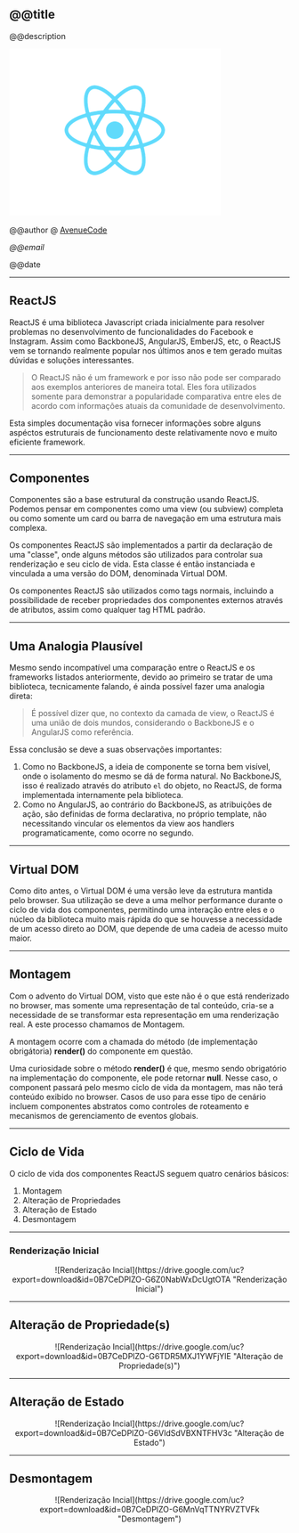 <!--

WARNING!! DON'T EDIT THE FILE README.md on the root of the project, that one is a GENERATED FILE!

You should just edit the source file at src/README.md - the one which stars with ## @@title 

-->

## @@title

@@description

<img src="img/cover.png" class="logo" />

@@author @ [AvenueCode](http://www.avenuecode.com)

*@@email*

@@date

---

## ReactJS

ReactJS é uma biblioteca Javascript criada inicialmente para resolver problemas no desenvolvimento de funcionalidades do Facebook e Instagram. Assim como BackboneJS, AngularJS, EmberJS, etc, o ReactJS vem se tornando realmente popular nos últimos anos e tem gerado muitas dúvidas e soluções interessantes.

> O ReactJS não é um framework e por isso não pode ser comparado aos exemplos anteriores de maneira total. Eles fora utilizados somente para demonstrar a popularidade comparativa entre eles de acordo com informações atuais da comunidade de desenvolvimento.

Esta simples documentação visa fornecer informações sobre alguns aspéctos estruturais de funcionamento deste relativamente novo e muito eficiente framework.

---

## Componentes

Componentes são a base estrutural da construção usando ReactJS. Podemos pensar em componentes como uma view (ou subview) completa ou como somente um card ou barra de navegação em uma estrutura mais complexa.

Os componentes ReactJS são implementados a partir da declaração de uma "classe", onde alguns métodos são utilizados para controlar sua renderização e seu ciclo de vida. Esta classe é então instanciada e vinculada a uma versão do DOM, denominada Virtual DOM.

Os componentes ReactJS são utilizados como tags normais, incluindo a possibilidade de receber propriedades dos componentes externos através de atributos, assim como qualquer tag HTML padrão.

---

## Uma Analogia Plausível

Mesmo sendo incompatível uma comparação entre o ReactJS e os frameworks listados anteriormente, devido ao primeiro se tratar de uma biblioteca, tecnicamente falando, é ainda possível fazer uma analogia direta:

> É possível dizer que, no contexto da camada de view, o ReactJS é uma união de dois mundos, considerando o BackboneJS e o AngularJS como referência.

Essa conclusão se deve a suas observações importantes:

1. Como no BackboneJS, a ideia de componente se torna bem visível, onde o isolamento do mesmo se dá de forma natural. No BackboneJS, isso é realizado através do atributo `el` do objeto, no ReactJS, de forma implementada internamente pela biblioteca.
2. Como no AngularJS, ao contrário do BackboneJS, as atribuições de ação, são definidas de forma declarativa, no próprio template, não necessitando vincular os elementos da view aos handlers programaticamente, como ocorre no segundo.

---

## Virtual DOM

Como dito antes, o Virtual DOM é uma versão leve da estrutura mantida pelo browser. Sua utilização se deve a uma melhor performance durante o ciclo de vida dos componentes, permitindo uma interação entre eles e o núcleo da biblioteca muito mais rápida do que se houvesse a necessidade de um acesso direto ao DOM, que depende de uma cadeia de acesso muito maior.

---

## Montagem

Com o advento do Virtual DOM, visto que este não é o que está renderizado no browser, mas somente uma representação de tal conteúdo, cria-se a necessidade de se transformar esta representação em uma renderização real. A este processo chamamos de Montagem.

A montagem ocorre com a chamada do método (de implementação obrigátoria) <b>render()</b> do componente em questão. 

Uma curiosidade sobre o método <b>render()</b> é que, mesmo sendo obrigatório na implementação do componente, ele pode retornar <b>null</b>. Nesse caso, o component passará pelo mesmo ciclo de vida da montagem, mas não terá conteúdo exibido no browser. Casos de uso para esse tipo de cenário incluem componentes abstratos como controles de roteamento e mecanismos de gerenciamento de eventos globais.

---

## Ciclo de Vida

O ciclo de vida dos componentes ReactJS seguem quatro cenários básicos:

1. Montagem
2. Alteração de Propriedades
3. Alteração de Estado
4. Desmontagem

---

### Renderização Inicial

<center>
![Renderização Incial](https://drive.google.com/uc?export=download&id=0B7CeDPlZO-G6Z0NabWxDcUgtOTA "Renderização Inicial")
</center>

---

## Alteração de Propriedade(s)

<center>
![Renderização Incial](https://drive.google.com/uc?export=download&id=0B7CeDPlZO-G6TDR5MXJ1YWFjYlE "Alteração de Propriedade(s)")
</center>

---

## Alteração de Estado

<center>
![Renderização Incial](https://drive.google.com/uc?export=download&id=0B7CeDPlZO-G6VldSdVBXNTFHV3c "Alteração de Estado")
</center>

---

## Desmontagem

<center>
![Renderização Incial](https://drive.google.com/uc?export=download&id=0B7CeDPlZO-G6MnVqTTNYRVZTVFk "Desmontagem")
</center>